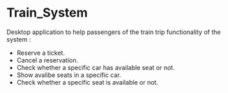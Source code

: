 # Train_System
Desktop application to help passengers of the train trip
functionality of the system :
 - Reserve a ticket.
 - Cancel a reservation.
 - Check whether a specific car has available seat or not.
 - Show avalibe seats in a specific car.
 - Check whether a specific seat is available or not.
